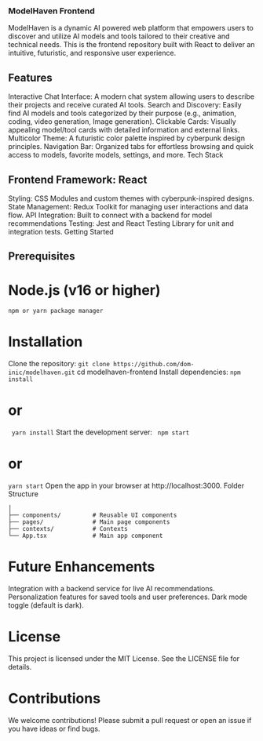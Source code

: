 ### ModelHaven Frontend

ModelHaven is a dynamic AI powered web platform that empowers users to discover and utilize AI models and tools tailored to their creative and technical needs. 
This is the frontend repository built with React to deliver an intuitive, futuristic, and responsive user experience.

## Features

Interactive Chat Interface: A modern chat system allowing users to describe their projects and receive curated AI tools.
Search and Discovery: Easily find AI models and tools categorized by their purpose (e.g., animation, coding, video generation, Image generation).
Clickable Cards: Visually appealing model/tool cards with detailed information and external links.
Multicolor Theme: A futuristic color palette inspired by cyberpunk design principles.
Navigation Bar: Organized tabs for effortless browsing and quick access to models, favorite models, settings, and more.
Tech Stack

## Frontend Framework: React
Styling: CSS Modules and custom themes with cyberpunk-inspired designs.
State Management: Redux Toolkit for managing user interactions and data flow.
API Integration: Built to connect with a backend for model recommendations 
Testing: Jest and React Testing Library for unit and integration tests.
Getting Started

## Prerequisites
# Node.js (v16 or higher)
```npm or yarn package manager```
# Installation
Clone the repository:
``` git clone https://github.com/dom-inic/modelhaven.git ```
cd modelhaven-frontend
Install dependencies:
``` npm install ```
# or
``` yarn install```
Start the development server:
``` npm start```
# or
``` yarn start ```
Open the app in your browser at http://localhost:3000.
Folder Structure

``` src/
│
├── components/         # Reusable UI components
├── pages/              # Main page components
├── contexts/           # Contexts     
└── App.tsx             # Main app component
```
# Future Enhancements

Integration with a backend service for live AI recommendations.
Personalization features for saved tools and user preferences.
Dark mode toggle (default is dark).
# License

This project is licensed under the MIT License. See the LICENSE file for details.

# Contributions

We welcome contributions! Please submit a pull request or open an issue if you have ideas or find bugs.
